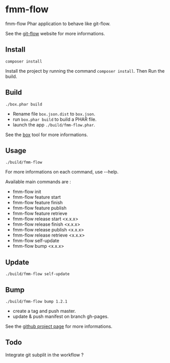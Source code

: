 # fmm-flow

fmm-flow Phar application to behave like git-flow.

See the [git-flow](http://danielkummer.github.io/git-flow-cheatsheet/) website for more informations.

## Install

    composer install

Install the project by running the command `composer install`. 
Then Run the build.

## Build

    ./box.phar build

- Rename file `box.json.dist` to `box.json`. 
- run `box.phar build` to build a PHAR file. 
- launch the app `./build/fmm-flow.phar`.

See the [box](http://box-project.org/) tool for more informations.

## Usage

    ./build/fmm-flow

For more informations on each command, use --help.

Available main commands are :
-  fmm-flow init
-  fmm-flow feature start <myFeature>
-  fmm-flow feature finish <myFeature>
-  fmm-flow feature publish <myFeature>
-  fmm-flow feature retrieve <myFeature>
-  fmm-flow release start <x.x.x>
-  fmm-flow release finish <x.x.x>
-  fmm-flow release publish <x.x.x>
-  fmm-flow release retrieve <x.x.x>
-  fmm-flow self-update
-  fmm-flow bump <x.x.x>

## Update

    ./build/fmm-flow self-update

## Bump

    ./build/fmm-flow bump 1.2.1

- create a tag and push master. 
- update & push manifest on branch gh-pages. 

See the [github project page](https://help.github.com/articles/creating-project-pages-manually) for more informations.

## Todo

Integrate git subplit in the workflow ?